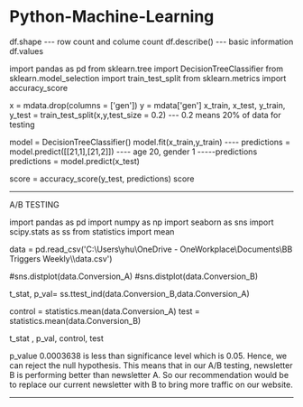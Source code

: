 # Python-Machine-Learning
df.shape --- row count and colume count
df.describe() --- basic information
df.values

import pandas as pd
from sklearn.tree import DecisionTreeClassifier
from sklearn.model_selection import train_test_split
from sklearn.metrics import accuracy_score

x = mdata.drop(columns = ['gen'])
y = mdata['gen']
x_train, x_test, y_train, y_test = train_test_split(x,y,test_size = 0.2) --- 0.2 means 20% of data for testing

model = DecisionTreeClassifier()
model.fit(x_train,y_train)
---- predictions = model.predict([[21,1],[21,2]])   ---- age 20, gender 1
-----predictions
predictions = model.predict(x_test)

score = accuracy_score(y_test, predictions)
score

-----------------------------------------------
A/B TESTING

import pandas as pd
import numpy as np
import seaborn as sns
import scipy.stats as ss
from statistics import mean

data = pd.read_csv('C:\\Users\\yhu\\OneDrive - OneWorkplace\\Documents\\BB Triggers Weekly\\\data.csv')

#sns.distplot(data.Conversion_A)
#sns.distplot(data.Conversion_B)

t_stat, p_val= ss.ttest_ind(data.Conversion_B,data.Conversion_A)

control = statistics.mean(data.Conversion_A)
test = statistics.mean(data.Conversion_B)

t_stat , p_val, control, test

p_value 0.0003638 is less than significance level which is 0.05. Hence, we can reject the null hypothesis. 
This means that in our A/B testing, newsletter B is performing better than newsletter A. 
So our recommendation would be to replace our current newsletter with B to bring more traffic on our website.

----------------------------------------------------------
